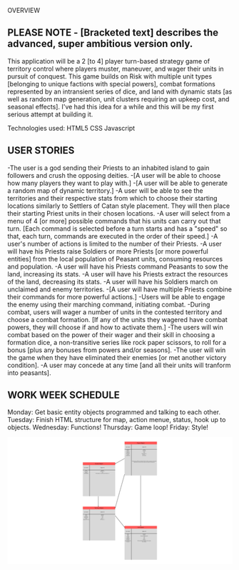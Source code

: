 OVERVIEW

PLEASE NOTE - [Bracketed text] describes the advanced, super ambitious version only.
--
This application will be a 2 [to 4] player turn-based strategy game of territory control where players muster, maneuver, and wager their units in pursuit of conquest. This game builds on Risk with multiple unit types [belonging to unique factions with special powers], combat formations represented by an intransient series of dice, and land with dynamic stats [as well as random map generation, unit clusters requiring an upkeep cost, and seasonal effects]. I've had this idea for a while and this will be my first serious attempt at building it.

Technologies used:
HTML5
CSS
Javascript


USER STORIES
--

-The user is a god sending their Priests to an inhabited island to gain followers and crush the opposing deities.
-[A user will be able to choose how many players they want to play with.]
-[A user will be able to generate a random map of dynamic territory.]
-A user will be able to see the territories and their respective stats from which to choose their starting locations similarly to Settlers of Catan style placement. They will then place their starting Priest units in their chosen locations.
-A user will select from a menu of 4 [or more] possible commands that his units can carry out that turn. [Each command is selected before a turn starts and has a "speed" so that, each turn, commands are executed in the order of their speed.]
-A user's number of actions is limited to the number of their Priests.
-A user will have his Priests raise Soldiers or more Priests [or more powerful entities] from the local population of Peasant units, consuming resources and population.
-A user will have his Priests command Peasants to sow the land, increasing its stats.
-A user will have his Priests extract the resources of the land, decreasing its stats.
-A user will have his Soldiers march on unclaimed and enemy territories.
-[A user will have multiple Priests combine their commands for more powerful actions.]
-Users will be able to engage the enemy using their marching command, initiating combat.
-During combat, users will wager a number of units in the contested territory and choose a combat formation. [If any of the units they wagered have combat powers, they will choose if and how to activate them.]
-The users will win combat based on the power of their wager and their skill in choosing a formation dice, a non-transitive series like rock paper scissors, to roll for a bonus [plus any bonuses from powers and/or seasons].
-The user will win the game when they have eliminated their enemies [or met another victory condition].
-A user may concede at any time [and all their units will tranform into peasants].


WORK WEEK SCHEDULE
--

Monday: Get basic entity objects programmed and talking to each other.
Tuesday: Finish HTML structure for map, action menue, status, hook up to objects.
Wednesday: Functions!
Thursday: Game loop!
Friday: Style!

![](./Entity-Relationship-Diagram-v1.png)
